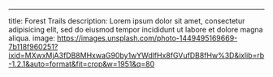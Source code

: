 ---
title: Forest Trails
description: Lorem ipsum dolor sit amet, consectetur adipisicing elit, sed do eiusmod tempor incididunt ut labore et dolore magna aliqua.
image: https://images.unsplash.com/photo-1449495169669-7b118f960251?ixid=MXwxMjA3fDB8MHxwaG90by1wYWdlfHx8fGVufDB8fHw%3D&ixlib=rb-1.2.1&auto=format&fit=crop&w=1951&q=80